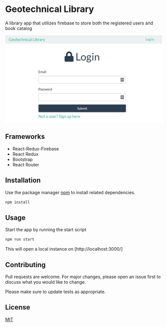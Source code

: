 # Geotechnical Library

A library app that utilizes firebase to store both the registered users and book catalog

<img src='images/library.JPG'>

## Frameworks

- React-Redux-Firebase
- React Redux
- Bootstrap
- React Router

## Installation

Use the package manager [npm](https://www.npmjs.com/) to install related dependencies.

```bash
npm install
```

## Usage

Start the app by running the start script

```bash
npm run start
```

This will open a local instance on [http://localhost:3000/]

## Contributing

Pull requests are welcome. For major changes, please open an issue first to discuss what you would like to change.

Please make sure to update tests as appropriate.

## License

[MIT](https://choosealicense.com/licenses/mit/)
